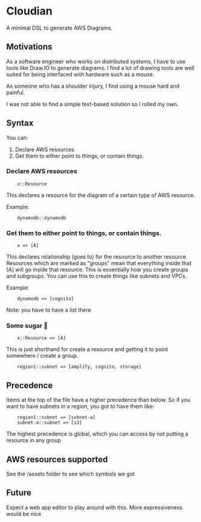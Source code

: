 # Cloudian 

A minimal DSL to generate AWS Diagrams. 

## Motivations 

As a software engineer who works on distributed systems, I have to use tools like Draw.IO to generate diagrams.
I find a lot of drawing tools are well suited for being interfaced with hardware such as a mouse.

As someone who has a shoulder injury, I find using a mouse hard and painful. 

I was not able to find a simple text-based solution so I rolled my own. 


## Syntax 

You can: 
1) Declare AWS resources 
2) Get them to either point to things, or contain things. 

### Declare AWS resources 

```
    x::Resource
```

This declares a resource for the diagram of a certain type of AWS resource. 

Example:

```
    dynamodb::dynamodb
```

### Get them to either point to things, or contain things. 

```
    x => [A]
```

This declares relationship (goes to) for the resource to another resource 
Resources which are marked as "groups" mean that everything inside that [A] will go inside that resource. This is 
essentially how you create groups and subgroups. You can use this to create things like subnets and VPCs.

Example:

```
    dynamodb => [cognito]
```

Note: you have to have a list there 

### Some sugar 🍭

```
    x::Resource => [A]
```

This is just shorthand for create a resource and getting it to point somewhere / create a group. 

```
    region1::subnet => [amplify, cognito, storage]
```

## Precedence 

Items at the top of the file have a higher precedence than below. 
So if you want to have subnets in a region, you got to have them like:

```
    region1::subnet => [subnet-a]
    subnet-a::subnet => [s3]
```

The highest precedence is global, which you can access by not putting a resource in any group

## AWS resources supported 

See the /assets folder to see which symbols we got 

## Future 

Expect a web app editor to play around with this.
More expressiveness would be nice